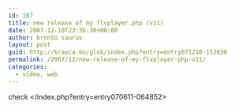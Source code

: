 ```yaml
---
id: 187
title: new release of my flvplayer.php (v11)
date: 2007-12-18T23:36:30+00:00
author: bronto saurus
layout: post
guid: http://kravca.mu/glob/index.php?entry=entry071218-153630
permalink: /2007/12/new-release-of-my-flvplayer-php-v11/
categories:
  - video, web
---
```

check </index.php?entry=entry070611-064852>